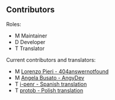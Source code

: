 ## Contributors

Roles:
- M Maintainer
- D Developer
- T Translator

Current contributors and translators:

- M [Lorenzo Pieri - 404answernotfound](https://github.com/404answernotfound)
- M [Angela Busato - AngyDev](https://github.com/AngyDev)
- T [i-penr - Spanish translation](https://github.com/i-penr)
- T [protob - Polish translation](https://github.com/protob)
